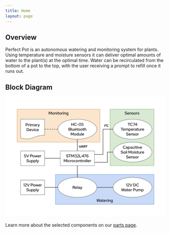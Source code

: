 ```yaml
---
title: Home
layout: page
---
```


## Overview

Perfect Pot is an autonomous watering and monitoring system for plants. Using temperature and moisture sensors it can deliver optimal amounts of water to the plant(s) at the optimal time. Water can be recirculated from the bottom of a pot to the top, with the user receiving a prompt to refill once it runs out.

## Block Diagram

![block diagram](images/blockDiagram.png)

Learn more about the selected components on our [parts page](https://perfect-pot.github.io/parts.html).
